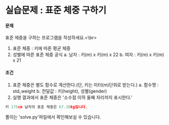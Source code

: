# 실습문제 : 표준 체중 구하기

#### 문제
표준 체중을 구하는 프로그램을 작성하세요.<\br>
1. 표준 체중 : 키에 따른 평균 체중
2. 성별에 따른 표준 체중 공식
   a. 남자 : 키(m) x 키(m) x 22
   b. 여자 : 키(m) x 키(m) x 21

#### 조건
1. 표준 체중은 별도 함수로 계산한다.(단, 키는 미터(m)단위로 받는다.)
  a. 함수명 : std_weight
  b. 전달값 : 키(height), 성별(gender)
2. 실행 결과에서 표준 체중은 '소수점 이하 둘째 자리까지 표시한다.'
```python
키 175cm 남자의 표준 체중은 67.38kg입니다.
```
풀이는 'solve.py'파일에서 확인해보실 수 있습니다.
